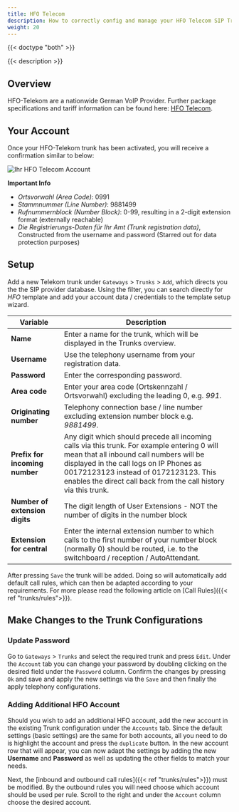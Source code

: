 ```yaml
---
title: HFO Telecom
description: How to correctly config and manage your HFO Telecom SIP Trunk with your pascom phone system
weight: 20
---
```

{{< doctype "both"  >}}

{{< description >}}

## Overview

HFO-Telekom are a nationwide German VoIP Provider. Further package specifications and tariff information can be found here: [HFO Telecom](http://www.hfo-telecom.de/).

## Your Account

Once your HFO-Telekom trunk has been activated, you will receive a confirmation similar to below:

![Ihr HFO Telecom Account](/hfo-account.png?width=50%)

**Important Info**

+ *Ortsvorwahl (Area Code)*: 0991
+ *Stammnummer (Line Number)*: 9881499
+ *Rufnummernblock (Number Block)*: 0-99, resulting in a 2-digit extension format (externally reachable)
+ *Die Registrierungs-Daten für Ihr Amt (Trunk registration data)*, Constructed from the username and password (Starred out for data protection purposes)

## Setup

Add a new Telekom trunk under `Gateways` > `Trunks` > `Add`, which directs you the the SIP provider database. Using the filter, you can search directly for *HFO* template and add your account data / credentials to the template setup wizard.

|Variable|Description|
|---|---|
|**Name**|Enter a name for the trunk, which will be displayed in the Trunks overview.|
|**Username**|Use the telephony username from your registration data.|
|**Password**|Enter the corresponding password.|
|**Area code**|Enter your area code (Ortskennzahl / Ortsvorwahl) excluding the leading 0, e.g. *991*.|
|**Originating number**|Telephony connection base / line number excluding extension number block e.g. *9881499*.|
|**Prefix for incoming number**|Any digit which should precede all incoming calls via this trunk. For example entering 0 will mean that all inbound call numbers will be displayed in the call logs on IP Phones as 00172123123 instead of 0172123123. This enables the direct call back from the call history via this trunk.|
|**Number of extension digits**|The digit length of User Extensions - NOT the number of digits in the number block|
|**Extension for central**|Enter the internal extension number to which calls to the first number of your number block (normally 0) should be routed, i.e. to the switchboard / reception / AutoAttendant.|

After pressing `Save` the trunk will be added. Doing so will automatically add default call rules, which can then be adapted according to your requirements. For more please read the following article on [Call Rules]({{< ref "trunks/rules">}}).

## Make Changes to the Trunk Configurations

### Update Password

Go to `Gateways` > `Trunks` and select the required trunk and press `Edit`. Under the `Account` tab you can change your password by doubling clicking on the desired field under the `Password` column. Confirm the changes by pressing `Ok` and save and apply the new settings via the `Save` and then finally the apply telephony configurations.

### Adding Additional HFO Account

Should you wish to add an additional HFO account, add the new account in the existing Trunk configuration under the `Accounts` tab. Since the default settings (basic settings) are the same for both accounts, all you need to do is highlight the account and press the `duplicate` button. In the new account row that will appear, you can now adapt the settings by adding the new **Username** and **Password** as well as updating the other fields to match your needs.

Next, the [inbound and outbound call rules]({{< ref "trunks/rules">}}) must be modified. By the outbound rules you will need choose which account should be used per rule. Scroll to the right and under the `Account` column choose the desired account.
